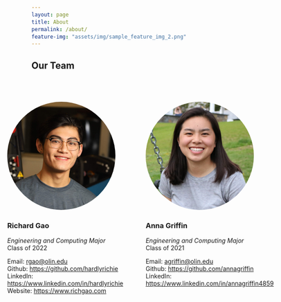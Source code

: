 ```yaml
---
layout: page
title: About
permalink: /about/
feature-img: "assets/img/sample_feature_img_2.png"
---
```


<style>
.container {padding: 20px 26px}
</style>

## Our Team
<br>
<br>

<div style="display: flex; justify-content: center;">

  <div class="container">
    <img src="assets/img/richard.jpeg" alt="richard gao" width=250 style="border-radius:50%;">

### Richard Gao
*Engineering and Computing Major*</br>
Class of 2022

Email: rgao@olin.edu<br>
Github: https://github.com/hardlyrichie<br>
LinkedIn: https://www.linkedin.com/in/hardlyrichie<br>
Website: https://www.richgao.com

  </div>

  <div class="container">
    <img src="assets/img/anna.png" alt="Anna Griffin" width=250 style="border-radius:50%;">

### Anna Griffin
*Engineering and Computing Major*<br>
Class of 2021

Email: agriffin@olin.edu<br>
Github: https://github.com/annagriffin<br>
LinkedIn: https://www.linkedin.com/in/annagriffin4859

  </div>
</div>




